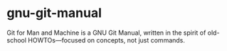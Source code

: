 # gnu-git-manual
Git for Man and Machine is a GNU Git Manual, written in the spirit of old-school HOWTOs—focused on concepts, not just commands.
